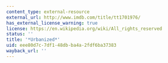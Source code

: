 ```yaml
---
content_type: external-resource
external_url: http://www.imdb.com/title/tt1701976/
has_external_license_warning: true
license: https://en.wikipedia.org/wiki/All_rights_reserved
status: ''
title: '*Urbanized*'
uid: eee80d7c-7df1-48db-ba4a-2fdf6ba37383
wayback_url: ''
---
```

